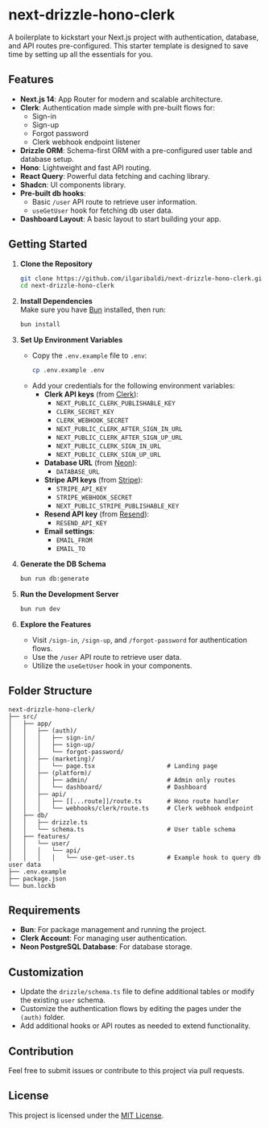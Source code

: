 
# next-drizzle-hono-clerk

A boilerplate to kickstart your Next.js project with authentication, database, and API routes pre-configured. This starter template is designed to save time by setting up all the essentials for you.

## Features

- **Next.js 14**: App Router for modern and scalable architecture.
- **Clerk**: Authentication made simple with pre-built flows for:
  - Sign-in
  - Sign-up
  - Forgot password
  - Clerk webhook endpoint listener
- **Drizzle ORM**: Schema-first ORM with a pre-configured user table and database setup.
- **Hono**: Lightweight and fast API routing.
- **React Query**: Powerful data fetching and caching library.
- **Shadcn**: UI components library.
- **Pre-built db hooks**:
  - Basic `/user` API route to retrieve user information.
  - `useGetUser` hook for fetching db user data.
- **Dashboard Layout**: A basic layout to start building your app.

## Getting Started

1. **Clone the Repository**  
   ```bash
   git clone https://github.com/ilgaribaldi/next-drizzle-hono-clerk.git
   cd next-drizzle-hono-clerk
   ```

2. **Install Dependencies**  
   Make sure you have [Bun](https://bun.sh) installed, then run:
   ```bash
   bun install
   ```

3. **Set Up Environment Variables**  
   - Copy the `.env.example` file to `.env`:
     ```bash
     cp .env.example .env
     ```
   - Add your credentials for the following environment variables:
     - **Clerk API keys** (from [Clerk](https://clerk.com/)):
       - `NEXT_PUBLIC_CLERK_PUBLISHABLE_KEY`
       - `CLERK_SECRET_KEY`
       - `CLERK_WEBHOOK_SECRET`
       - `NEXT_PUBLIC_CLERK_AFTER_SIGN_IN_URL`
       - `NEXT_PUBLIC_CLERK_AFTER_SIGN_UP_URL`
       - `NEXT_PUBLIC_CLERK_SIGN_IN_URL`
       - `NEXT_PUBLIC_CLERK_SIGN_UP_URL`
     - **Database URL** (from [Neon](https://neon.tech/)):
       - `DATABASE_URL`
     - **Stripe API keys** (from [Stripe](https://stripe.com/)):
       - `STRIPE_API_KEY`
       - `STRIPE_WEBHOOK_SECRET`
       - `NEXT_PUBLIC_STRIPE_PUBLISHABLE_KEY`
     - **Resend API key** (from [Resend](https://resend.com/)):
       - `RESEND_API_KEY`
     - **Email settings**:
       - `EMAIL_FROM`
       - `EMAIL_TO`

4. **Generate the DB Schema**  
   ```bash
   bun run db:generate
   ```

4. **Run the Development Server**  
   ```bash
   bun run dev
   ```

5. **Explore the Features**  
   - Visit `/sign-in`, `/sign-up`, and `/forgot-password` for authentication flows.
   - Use the `/user` API route to retrieve user data.
   - Utilize the `useGetUser` hook in your components.

## Folder Structure

```plaintext
next-drizzle-hono-clerk/
├── src/
│   ├── app/
│   │   ├── (auth)/
│   │   │   ├── sign-in/
│   │   │   ├── sign-up/
│   │   │   └── forgot-password/
│   │   ├── (marketing)/
│   │   │   └── page.tsx                    # Landing page
│   │   ├── (platform)/
│   │   │   ├── admin/                      # Admin only routes
│   │   │   └── dashboard/                  # Dashboard
│   │   ├── api/    
│   │   │   ├── [[...route]]/route.ts       # Hono route handler
│   │   │   └── webhooks/clerk/route.ts     # Clerk webhook endpoint
│   ├── db/
│   │   ├── drizzle.ts
│   │   └── schema.ts                       # User table schema
│   ├── features/
│   │   └── user/                           
│   │   │   └── api/
│   │   │   │   └── use-get-user.ts         # Example hook to query db user data
├── .env.example
├── package.json
└── bun.lockb
```

## Requirements

- **Bun**: For package management and running the project.
- **Clerk Account**: For managing user authentication.
- **Neon PostgreSQL Database**: For database storage.

## Customization

- Update the `drizzle/schema.ts` file to define additional tables or modify the existing `user` schema.
- Customize the authentication flows by editing the pages under the `(auth)` folder.
- Add additional hooks or API routes as needed to extend functionality.

## Contribution

Feel free to submit issues or contribute to this project via pull requests. 

## License

This project is licensed under the [MIT License](LICENSE).
